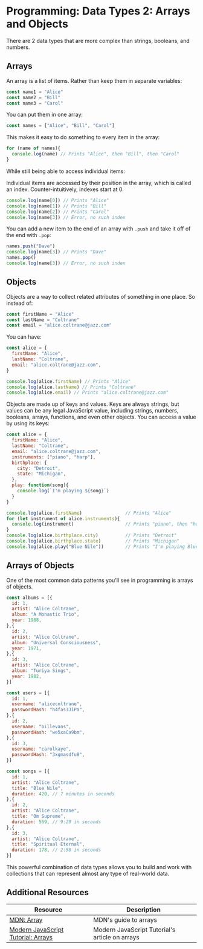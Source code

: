 # Programming: Data Types 2: Arrays and Objects

There are 2 data types that are more complex than strings, booleans, and numbers.

## Arrays

An array is a list of items. Rather than keep them in separate variables:

```js
const name1 = "Alice"
const name2 = "Bill"
const name3 = "Carol"
```

You can put them in one array:

```js
const names = ["Alice", "Bill", "Carol"]
```

This makes it easy to do something to every item in the array:

```js
for (name of names){
  console.log(name) // Prints "Alice", then "Bill", then "Carol"
}
```

While still being able to access individual items:

Individual items are accessed by their position in the array, which is called an index. Counter-intuitively, indexes start at 0.

```js
console.log(name[0]) // Prints "Alice"
console.log(name[1]) // Prints "Bill"
console.log(name[2]) // Prints "Carol"
console.log(name[3]) // Error, no such index
```

You can add a new item to the end of an array with `.push` and take it off of the end with `.pop`:

```js
names.push("Dave")
console.log(name[3]) // Prints "Dave"
names.pop()
console.log(name[3]) // Error, no such index
```

## Objects

Objects are a way to collect related attributes of something in one place. So instead of:

```js
const firstName = "Alice"
const lastName = "Coltrane"
const email = "alice.coltrane@jazz.com"
```

You can have:

```js
const alice = {
  firstName: "Alice",
  lastName: "Coltrane",
  email: "alice.coltrane@jazz.com",
}

console.log(alice.firstName) // Prints "Alice"
console.log(alice.lastName) // Prints "Coltrane"
console.log(alice.email) // Prints "alice.coltrane@jazz.com"
```

Objects are made up of keys and values. Keys are always strings, but values can be any legal JavaScript value, including strings, numbers, booleans, arrays, functions, and even other objects. You can access a value by using its keys:

```js
const alice = {
  firstName: "Alice",
  lastName: "Coltrane",
  email: "alice.coltrane@jazz.com",
  instruments: ["piano", "harp"],
  birthplace: {
    city: "Detroit",
    state: "Michigan",
  },
  play: function(song){
    console.log(`I'm playing ${song}`)
  }
}

console.log(alice.firstName)                // Prints "Alice"
for (let instrument of alice.instruments){
  console.log(instrument)                   // Prints "piano", then "harp"
}
console.log(alice.birthplace.city)          // Prints "Detroit"
console.log(alice.birthplace.state)         // Prints "Michigan"
console.log(alice.play("Blue Nile"))        // Prints "I'm playing Blue Nile"
```

## Arrays of Objects

One of the most common data patterns you'll see in programming is arrays of objects.

```js
const albums = [{
  id: 1,
  artist: "Alice Coltrane",
  album: "A Monastic Trio",
  year: 1968,
},{
  id: 2,
  artist: "Alice Coltrane",
  album: "Universal Consciousness",
  year: 1971,
},{
  id: 3,
  artist: "Alice Coltrane",
  album: "Turiya Sings",
  year: 1982,
}]
```

```js
const users = [{
  id: 1,
  username: "alicecoltrane",
  passwordHash: "h4fas3JiPa",
},{
  id: 2,
  username: "billevans",
  passwordHash: "we5xaCa9bm",
},{
  id: 3,
  username: "carolkaye",
  passwordHash: "3xgmasdfu8",
}]
```

```js
const songs = [{
  id: 1,
  artist: "Alice Coltrane",
  title: "Blue Nile",
  duration: 420, // 7 minutes in seconds
},{
  id: 2,
  artist: "Alice Coltrane",
  title: "Om Supreme",
  duration: 569, // 9:29 in seconds
},{
  id: 3,
  artist: "Alice Coltrane",
  title: "Spiritual Eternal",
  duration: 178, // 2:58 in seconds
}]
```

This powerful combination of data types allows you to build and work with collections that can represent almost any type of real-world data.

## Additional Resources

| Resource | Description |
| --- | --- |
| [MDN: Array](https://developer.mozilla.org/en-US/docs/Web/JavaScript/Reference/Global_Objects/Array) | MDN's guide to arrays |
| [Modern JavaScript Tutorial: Arrays](https://javascript.info/array) | Modern JavaScript Tutorial's article on arrays |
